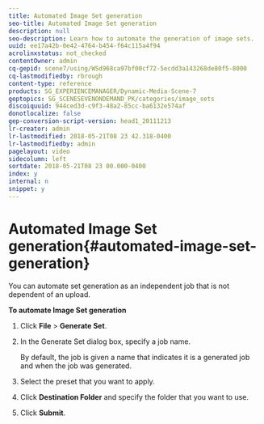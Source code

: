 ```yaml
---
title: Automated Image Set generation
seo-title: Automated Image Set generation
description: null
seo-description: Learn how to automate the generation of image sets. 
uuid: ee17a42b-0e42-4764-b454-f64c115a4f94
acrolinxstatus: not_checked
contentOwner: admin
cq-gepid: scene7/using/WSd968ca97bf00cf72-5ecdd3a143268de80f5-8000
cq-lastmodifiedby: rbrough
content-type: reference
products: SG_EXPERIENCEMANAGER/Dynamic-Media-Scene-7
geptopics: SG_SCENESEVENONDEMAND_PK/categories/image_sets
discoiquuid: 944ced3d-c9f3-48a2-85cc-ba6132e574af
donotlocalize: false
gep-conversion-script-version: head1_20111213
lr-creator: admin
lr-lastmodified: 2018-05-21T08 23 42.318-0400
lr-lastmodifiedby: admin
pagelayout: video
sidecolumn: left
sortdate: 2018-05-21T08 23 00.000-0400
index: y
internal: n
snippet: y
---
```


# Automated Image Set generation{#automated-image-set-generation}

<!-- 

Comment Type: remark
Last Modified By: 
Last Modified Date: 

<p>New for 6.5</p>

 -->

You can automate set generation as an independent job that is not dependent of an upload.

**To automate Image Set generation**

1. Click **File** &gt; **Generate Set**.
1. In the Generate Set dialog box, specify a job name.

   By default, the job is given a name that indicates it is a generated job and when the job was generated.

1. Select the preset that you want to apply.
1. Click **Destination Folder** and specify the folder that you want to use.
1. Click **Submit**.


